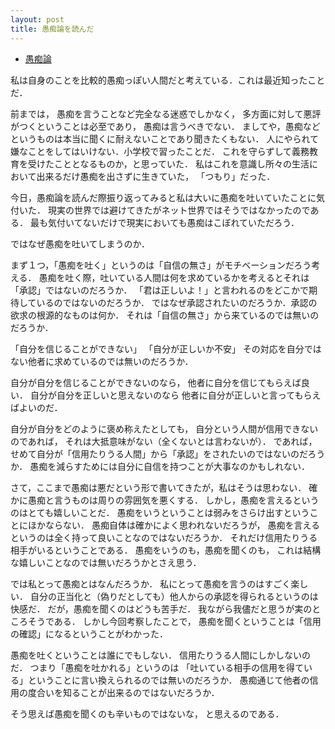 ```yaml
---
layout: post
title: 愚痴論を読んだ
---
```


- [愚痴論](http://www.geocities.co.jp/Hollywood-Studio/4616/jar/guchiron.htm)

私は自身のことを比較的愚痴っぽい人間だと考えている．これは最近知ったことだ．

前までは，
愚痴を言うことなど完全なる迷惑でしかなく，
多方面に対して悪評がつくということは必至であり，
愚痴は言うべきでない．
ましてや，愚痴などというものは本当に聞くに耐えないことであり聞きたくもない．
人にやられて嫌なことをしてはいけない．小学校で習ったことだ．
これを守らずして義務教育を受けたこととなるものか，と思っていた．
私はこれを意識し所々の生活において出来るだけ愚痴を出さずに生きていた，
「つもり」だった．

今日，愚痴論を読んだ際振り返ってみると私は大いに愚痴を吐いていたことに気付いた．
現実の世界では避けてきたがネット世界ではそうではなかったのである．
最も気付いてないだけで現実においても愚痴はこぼれていただろう．

ではなぜ愚痴を吐いてしまうのか．

まず１つ，「愚痴を吐く」というのは「自信の無さ」がモチベーションだろう考える．
愚痴を吐く際，吐いている人間は何を求めているかを考えるとそれは「承認」ではないのだろうか．
「君は正しいよ！」と言われるのをどこかで期待しているのではないのだろうか．
ではなぜ承認されたいのだろうか．承認の欲求の根源的なものは何か．
それは「自信の無さ」から来ているのでは無いのだろうか．

「自分を信じることができない」
「自分が正しいか不安」
その対応を自分ではない他者に求めているのでは無いのだろうか．

自分が自分を信じることができないのなら，
他者に自分を信じてもらえば良い．
自分が自分を正しいと思えないのなら
他者に自分が正しいと言ってもらえばよいのだ．

自分が自分をどのように褒め称えたとしても，
自分という人間が信用できないのであれば，
それは大抵意味がない（全くないとは言わないが）．
であれば，せめて自分が「信用たりうる人間」から「承認」をされたいのではないのだろうか．
愚痴を減らすためには自分に自信を持つことが大事なのかもしれない．

さて，ここまで愚痴は悪だという形で書いてきたが，私はそうは思わない．
確かに愚痴と言うものは周りの雰囲気を悪くする．
しかし，愚痴を言えるというのはとても嬉しいことだ．
愚痴をいうということは弱みをさらけ出すということにほかならない．
愚痴自体は確かによく思われないだろうが，
愚痴を言えるというのは全く持って良いことなのではないだろうか．
それだけ信用たりうる相手がいるということである．
愚痴をいうのも，愚痴を聞くのも，
これは結構な嬉しいことなのでは無いだろうかとさえ思う．

では私とって愚痴とはなんだろうか．
私にとって愚痴を言うのはすごく楽しい．
自分の正当化と（偽りだとしても）他人からの承認を得られるというのは快感だ．
だが，愚痴を聞くのはどうも苦手だ．
我ながら我儘だと思うが実のところそうである．
しかし今回考察したことで，
愚痴を聞くということは「信用の確認」になるということがわかった．

愚痴を吐くということは誰にでもしない．
信用たりうる人間にしかしないのだ．
つまり「愚痴を吐かれる」というのは
「吐いている相手の信用を得ている」ということに言い換えられるのでは無いのだろうか．
愚痴通じて他者の信用の度合いを知ることが出来るのではないだろうか．

そう思えば愚痴を聞くのも辛いものではないな，
と思えるのである．

